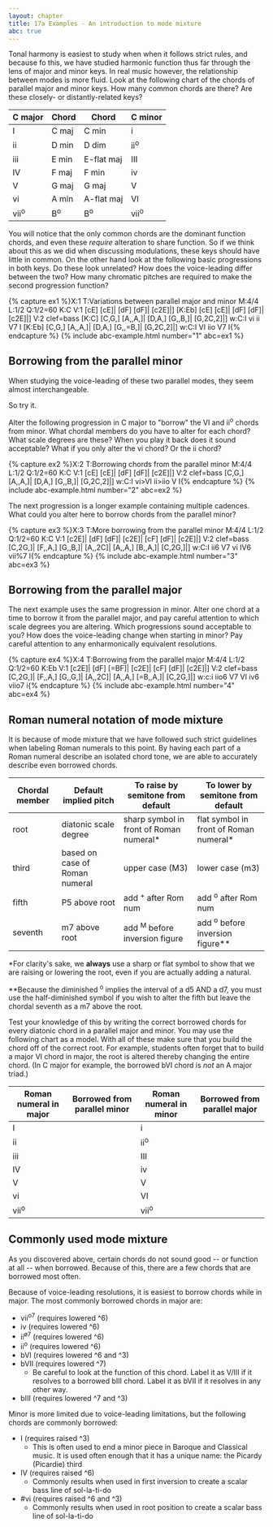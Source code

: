 ```yaml
---
layout: chapter
title: 17a Examples - An introduction to mode mixture
abc: true
---
```


Tonal harmony is easiest to study when when it follows strict rules, and because fo this, we have studied harmonic function thus far through the lens of major and minor keys. In real music however, the relationship between modes is more fluid. Look at the following chart of the chords of parallel major and minor keys. How many common chords are there? Are these closely- or distantly-related keys?

C major | Chord | Chord | C minor
 --- | --- | --- | ---
 I | C maj | C min | i
 ii | D min | D dim | ii<sup>o</sup>
 iii | E min | E-flat maj | III
 IV | F maj | F min | iv
 V | G maj | G maj | V
 vi | A min | A-flat maj | VI
 vii<sup>o</sup> | B<sup>o</sup> | B<sup>o</sup> | vii<sup>o</sup>

You will notice that the only common chords are the dominant function chords, and even these *require* alteration to share function. So if we think about this as we did when discussing modulations, these keys should have little in common. On the other hand look at the following basic progressions in both keys. Do these look unrelated? How does the voice-leading differ between the two? How many chromatic pitches are required to make the second progression function?

{% capture ex1 %}X:1
T:Variations between parallel major and minor
M:4/4
L:1/2
Q:1/2=60
K:C
V:1
[cE] [cE]| [dF] [dF]| [c2E]|]
[K:Eb] [cE] [cE]| [dF] [dF]| [c2E]|]
V:2 clef=bass
[K:C] [C,G,] [A,,A,]| [D,A,] [G,,B,]| [G,2C,2]|]
w:C:I vi ii V7 I
[K:Eb] [C,G,] [A,,A,]| [D,A,] [G,,=B,]| [G,2C,2]|]
w:C:I VI iio V7 I{% endcapture %}
{% include abc-example.html number="1" abc=ex1 %}

## Borrowing from the parallel minor

When studying the voice-leading of these two parallel modes, they seem almost interchangeable.

So try it.

Alter the following progression in C major to "borrow" the VI and ii<sup>o</sup> chords from minor. What chordal members do you have to alter for each chord? What scale degrees are these? When you play it back does it sound acceptable? What if you only alter the vi chord? Or the ii chord?

{% capture ex2 %}X:2
T:Borrowing chords from the parallel minor
M:4/4
L:1/2
Q:1/2=60
K:C
V:1
[cE] [cE]| [dF] [dF]| [c2E]|]
V:2 clef=bass
[C,G,] [A,,A,]| [D,A,] [G,,B,]| [G,2C,2]|]
w:C:I vi>VI ii>iio V I{% endcapture %}
{% include abc-example.html number="2" abc=ex2 %}

The next progression is a longer example containing multiple cadences. What could you alter here to borrow chords from the parallel minor?

{% capture ex3 %}X:3
T:More borrowing from the parallel minor
M:4/4
L:1/2
Q:1/2=60
K:C
V:1
[c2E]| [dF] [dF]| [c2E]| [cF] [dF]| [c2E]|]
V:2 clef=bass
[C,2G,]| [F,,A,] [G,,B,]| [A,,2C]| [A,,A,] [B,,A,]| [C,2G,]|]
w:C:I ii6 V7 vi IV6 vii%7 I{% endcapture %}
{% include abc-example.html number="3" abc=ex3 %}

## Borrowing from the parallel major

The next example uses the same progression in minor. Alter one chord at a time to borrow it from the parallel major, and pay careful attention to which scale degrees you are altering. Which progressions sound acceptable to you? How does the voice-leading change when starting in minor? Pay careful attention to any enharmonically equivalent resolutions.

{% capture ex4 %}X:4
T:Borrowing from the parallel major
M:4/4
L:1/2
Q:1/2=60
K:Eb
V:1
[c2E]| [dF] [=BF]| [c2E]| [cF] [dF]| [c2E]|]
V:2 clef=bass
[C,2G,]| [F,,A,] [G,,G,]| [A,,2C]| [A,,A,] [=B,,A,]| [C,2G,]|]
w:c:i iio6 V7 VI iv6 viio7 i{% endcapture %}
{% include abc-example.html number="4" abc=ex4 %}

## Roman numeral notation of mode mixture

It is because of mode mixture that we have followed such strict guidelines when labeling Roman numerals to this point. By having each part of a Roman numeral describe an isolated chord tone, we are able to accurately describe even borrowed chords.

Chordal member | Default implied pitch | To raise by semitone from default | To lower by semitone from default
 --- | --- | --- | ---
 root | diatonic scale degree | sharp symbol in front of Roman numeral* | flat symbol in front of Roman numeral*
 third | based on case of Roman numeral | upper case (M3) | lower case (m3)
 fifth | P5 above root | add <sup>+</sup> after Rom num | add <sup>o</sup> after Rom num
 seventh | m7 above root | add <sup>M</sup> before inversion figure | add <sup>o</sup> before inversion figure**

 *For clarity's sake, we **always** use a sharp or flat symbol to show that we are raising or lowering the root, even if you are actually adding a natural.

 **Because the diminished <sup>o</sup> implies the interval of a d5 AND a d7, you must use the half-diminished symbol if you wish to alter the fifth but leave the chordal seventh as a m7 above the root.

Test your knowledge of this by writing the correct borrowed chords for every diatonic chord in a parallel major and minor. You may use the following chart as a model. With all of these make sure that you build the chord off of the correct root. For example, students often forget that to build a major VI chord in major, the root is altered thereby changing the entire chord. (In C major for example, the borrowed bVI chord is *not* an A major triad.)

Roman numeral in major | Borrowed from parallel minor | Roman numeral in minor | Borrowed from parallel major
 --- | --- | --- | ---
 I || i |
 ii || ii<sup>o</sup> |
 iii || III |
 IV || iv |
 V || V |
 vi || VI |
 vii<sup>o</sup> || vii<sup>o</sup> |

## Commonly used mode mixture

As you discovered above, certain chords do not sound good -- or function at all -- when borrowed. Because of this, there are a few chords that are borrowed most often.

Because of voice-leading resolutions, it is easiest to borrow chords while in major. The most commonly borrowed chords in major are:
- vii<sup>o7</sup> (requires lowered ^6)
- iv (requires lowered ^6)
- ii<sup>&oslash;7</sup> (requires lowered ^6) 
- ii<sup>o</sup> (requires lowered ^6)
- bVI (requires lowered ^6 and ^3)
- bVII (requires lowered ^7)
    - Be careful to look at the function of this chord. Label it as V/III if it resolves to a borrowed bIII chord. Label it as bVII if it resolves in any other way.
- bIII (requires lowered ^7 and ^3)

Minor is more limited due to voice-leading limitations, but the following chords are commonly borrowed:
- I (requires raised ^3)
    - This is often used to end a minor piece in Baroque and Classical music. It is used often enough that it has a unique name: the Picardy (Picardie) third
- IV (requires raised ^6)
    - Commonly results when used in first inversion to create a scalar bass line of sol-la-ti-do
- #vi (requires raised ^6 and ^3)
    - Commonly results when used in root position to create a scalar bass line of sol-la-ti-do
